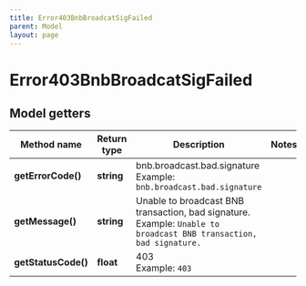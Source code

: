 ```yaml
---
title: Error403BnbBroadcatSigFailed
parent: Model
layout: page
---
```


# Error403BnbBroadcatSigFailed

## Model getters

Method name | Return type | Description | Notes
------------ | ------------- | ------------- | -------------
**getErrorCode()** | **string** | bnb.broadcast.bad.signature <br>Example: `bnb.broadcast.bad.signature` |
**getMessage()** | **string** | Unable to broadcast BNB transaction, bad signature. <br>Example: `Unable to broadcast BNB transaction, bad signature.` |
**getStatusCode()** | **float** | 403 <br>Example: `403` |

